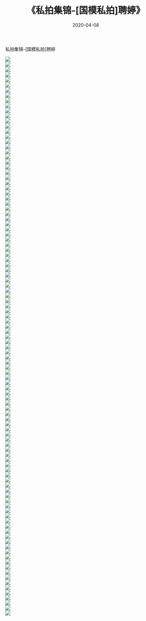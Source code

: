 ﻿---
layout: post
title:  《私拍集锦-[国模私拍]聘婷》
date:   2020-04-08
img: http://imgx.orgx.ga/漏D/网络美图/2020/私拍集锦-[国模私拍]聘婷/000.jpg
categories: [美女, 清纯, 唯美]
---

私拍集锦-[国模私拍]聘婷

  ![](http://imgx.orgx.ga/漏D/网络美图/2020/私拍集锦-[国模私拍]聘婷/001.jpg) <br> ![](http://imgx.orgx.ga/漏D/网络美图/2020/私拍集锦-[国模私拍]聘婷/002.jpg) <br> ![](http://imgx.orgx.ga/漏D/网络美图/2020/私拍集锦-[国模私拍]聘婷/003.jpg) <br> ![](http://imgx.orgx.ga/漏D/网络美图/2020/私拍集锦-[国模私拍]聘婷/004.jpg) <br> ![](http://imgx.orgx.ga/漏D/网络美图/2020/私拍集锦-[国模私拍]聘婷/005.jpg) <br> ![](http://imgx.orgx.ga/漏D/网络美图/2020/私拍集锦-[国模私拍]聘婷/006.jpg) <br> ![](http://imgx.orgx.ga/漏D/网络美图/2020/私拍集锦-[国模私拍]聘婷/007.jpg) <br> ![](http://imgx.orgx.ga/漏D/网络美图/2020/私拍集锦-[国模私拍]聘婷/008.jpg) <br> ![](http://imgx.orgx.ga/漏D/网络美图/2020/私拍集锦-[国模私拍]聘婷/009.jpg) <br> ![](http://imgx.orgx.ga/漏D/网络美图/2020/私拍集锦-[国模私拍]聘婷/010.jpg) <br> ![](http://imgx.orgx.ga/漏D/网络美图/2020/私拍集锦-[国模私拍]聘婷/011.jpg) <br> ![](http://imgx.orgx.ga/漏D/网络美图/2020/私拍集锦-[国模私拍]聘婷/012.jpg) <br> ![](http://imgx.orgx.ga/漏D/网络美图/2020/私拍集锦-[国模私拍]聘婷/013.jpg) <br> ![](http://imgx.orgx.ga/漏D/网络美图/2020/私拍集锦-[国模私拍]聘婷/014.jpg) <br> ![](http://imgx.orgx.ga/漏D/网络美图/2020/私拍集锦-[国模私拍]聘婷/015.jpg) <br> ![](http://imgx.orgx.ga/漏D/网络美图/2020/私拍集锦-[国模私拍]聘婷/016.jpg) <br> ![](http://imgx.orgx.ga/漏D/网络美图/2020/私拍集锦-[国模私拍]聘婷/017.jpg) <br> ![](http://imgx.orgx.ga/漏D/网络美图/2020/私拍集锦-[国模私拍]聘婷/018.jpg) <br> ![](http://imgx.orgx.ga/漏D/网络美图/2020/私拍集锦-[国模私拍]聘婷/019.jpg) <br> ![](http://imgx.orgx.ga/漏D/网络美图/2020/私拍集锦-[国模私拍]聘婷/020.jpg) <br> ![](http://imgx.orgx.ga/漏D/网络美图/2020/私拍集锦-[国模私拍]聘婷/021.jpg) <br> ![](http://imgx.orgx.ga/漏D/网络美图/2020/私拍集锦-[国模私拍]聘婷/022.jpg) <br> ![](http://imgx.orgx.ga/漏D/网络美图/2020/私拍集锦-[国模私拍]聘婷/023.jpg) <br> ![](http://imgx.orgx.ga/漏D/网络美图/2020/私拍集锦-[国模私拍]聘婷/024.jpg) <br> ![](http://imgx.orgx.ga/漏D/网络美图/2020/私拍集锦-[国模私拍]聘婷/025.jpg) <br> ![](http://imgx.orgx.ga/漏D/网络美图/2020/私拍集锦-[国模私拍]聘婷/026.jpg) <br> ![](http://imgx.orgx.ga/漏D/网络美图/2020/私拍集锦-[国模私拍]聘婷/027.jpg) <br> ![](http://imgx.orgx.ga/漏D/网络美图/2020/私拍集锦-[国模私拍]聘婷/028.jpg) <br> ![](http://imgx.orgx.ga/漏D/网络美图/2020/私拍集锦-[国模私拍]聘婷/029.jpg) <br> ![](http://imgx.orgx.ga/漏D/网络美图/2020/私拍集锦-[国模私拍]聘婷/030.jpg) <br> ![](http://imgx.orgx.ga/漏D/网络美图/2020/私拍集锦-[国模私拍]聘婷/031.jpg) <br> ![](http://imgx.orgx.ga/漏D/网络美图/2020/私拍集锦-[国模私拍]聘婷/032.jpg) <br> ![](http://imgx.orgx.ga/漏D/网络美图/2020/私拍集锦-[国模私拍]聘婷/033.jpg) <br> ![](http://imgx.orgx.ga/漏D/网络美图/2020/私拍集锦-[国模私拍]聘婷/034.jpg) <br> ![](http://imgx.orgx.ga/漏D/网络美图/2020/私拍集锦-[国模私拍]聘婷/035.jpg) <br> ![](http://imgx.orgx.ga/漏D/网络美图/2020/私拍集锦-[国模私拍]聘婷/036.jpg) <br> ![](http://imgx.orgx.ga/漏D/网络美图/2020/私拍集锦-[国模私拍]聘婷/037.jpg) <br> ![](http://imgx.orgx.ga/漏D/网络美图/2020/私拍集锦-[国模私拍]聘婷/038.jpg) <br> ![](http://imgx.orgx.ga/漏D/网络美图/2020/私拍集锦-[国模私拍]聘婷/039.jpg) <br> ![](http://imgx.orgx.ga/漏D/网络美图/2020/私拍集锦-[国模私拍]聘婷/040.jpg) <br> ![](http://imgx.orgx.ga/漏D/网络美图/2020/私拍集锦-[国模私拍]聘婷/041.jpg) <br> ![](http://imgx.orgx.ga/漏D/网络美图/2020/私拍集锦-[国模私拍]聘婷/042.jpg) <br> ![](http://imgx.orgx.ga/漏D/网络美图/2020/私拍集锦-[国模私拍]聘婷/043.jpg) <br> ![](http://imgx.orgx.ga/漏D/网络美图/2020/私拍集锦-[国模私拍]聘婷/044.jpg) <br> ![](http://imgx.orgx.ga/漏D/网络美图/2020/私拍集锦-[国模私拍]聘婷/045.jpg) <br> ![](http://imgx.orgx.ga/漏D/网络美图/2020/私拍集锦-[国模私拍]聘婷/046.jpg) <br> ![](http://imgx.orgx.ga/漏D/网络美图/2020/私拍集锦-[国模私拍]聘婷/047.jpg) <br> ![](http://imgx.orgx.ga/漏D/网络美图/2020/私拍集锦-[国模私拍]聘婷/048.jpg) <br> ![](http://imgx.orgx.ga/漏D/网络美图/2020/私拍集锦-[国模私拍]聘婷/049.jpg) <br> ![](http://imgx.orgx.ga/漏D/网络美图/2020/私拍集锦-[国模私拍]聘婷/050.jpg) <br> ![](http://imgx.orgx.ga/漏D/网络美图/2020/私拍集锦-[国模私拍]聘婷/051.jpg) <br> ![](http://imgx.orgx.ga/漏D/网络美图/2020/私拍集锦-[国模私拍]聘婷/052.jpg) <br> ![](http://imgx.orgx.ga/漏D/网络美图/2020/私拍集锦-[国模私拍]聘婷/053.jpg) <br> ![](http://imgx.orgx.ga/漏D/网络美图/2020/私拍集锦-[国模私拍]聘婷/054.jpg) <br> ![](http://imgx.orgx.ga/漏D/网络美图/2020/私拍集锦-[国模私拍]聘婷/055.jpg) <br> ![](http://imgx.orgx.ga/漏D/网络美图/2020/私拍集锦-[国模私拍]聘婷/056.jpg) <br> ![](http://imgx.orgx.ga/漏D/网络美图/2020/私拍集锦-[国模私拍]聘婷/057.jpg) <br> ![](http://imgx.orgx.ga/漏D/网络美图/2020/私拍集锦-[国模私拍]聘婷/058.jpg) <br> ![](http://imgx.orgx.ga/漏D/网络美图/2020/私拍集锦-[国模私拍]聘婷/059.jpg) <br> ![](http://imgx.orgx.ga/漏D/网络美图/2020/私拍集锦-[国模私拍]聘婷/060.jpg) <br> ![](http://imgx.orgx.ga/漏D/网络美图/2020/私拍集锦-[国模私拍]聘婷/061.jpg) <br> ![](http://imgx.orgx.ga/漏D/网络美图/2020/私拍集锦-[国模私拍]聘婷/062.jpg) <br> ![](http://imgx.orgx.ga/漏D/网络美图/2020/私拍集锦-[国模私拍]聘婷/063.jpg) <br> ![](http://imgx.orgx.ga/漏D/网络美图/2020/私拍集锦-[国模私拍]聘婷/064.jpg) <br> ![](http://imgx.orgx.ga/漏D/网络美图/2020/私拍集锦-[国模私拍]聘婷/065.jpg) <br> ![](http://imgx.orgx.ga/漏D/网络美图/2020/私拍集锦-[国模私拍]聘婷/066.jpg) <br> ![](http://imgx.orgx.ga/漏D/网络美图/2020/私拍集锦-[国模私拍]聘婷/067.jpg) <br> ![](http://imgx.orgx.ga/漏D/网络美图/2020/私拍集锦-[国模私拍]聘婷/068.jpg) <br> ![](http://imgx.orgx.ga/漏D/网络美图/2020/私拍集锦-[国模私拍]聘婷/069.jpg) <br> ![](http://imgx.orgx.ga/漏D/网络美图/2020/私拍集锦-[国模私拍]聘婷/070.jpg) <br> ![](http://imgx.orgx.ga/漏D/网络美图/2020/私拍集锦-[国模私拍]聘婷/071.jpg) <br> ![](http://imgx.orgx.ga/漏D/网络美图/2020/私拍集锦-[国模私拍]聘婷/072.jpg) <br> ![](http://imgx.orgx.ga/漏D/网络美图/2020/私拍集锦-[国模私拍]聘婷/073.jpg) <br> ![](http://imgx.orgx.ga/漏D/网络美图/2020/私拍集锦-[国模私拍]聘婷/074.jpg) <br> ![](http://imgx.orgx.ga/漏D/网络美图/2020/私拍集锦-[国模私拍]聘婷/075.jpg) <br> ![](http://imgx.orgx.ga/漏D/网络美图/2020/私拍集锦-[国模私拍]聘婷/076.jpg) <br> ![](http://imgx.orgx.ga/漏D/网络美图/2020/私拍集锦-[国模私拍]聘婷/077.jpg) <br> ![](http://imgx.orgx.ga/漏D/网络美图/2020/私拍集锦-[国模私拍]聘婷/078.jpg) <br> ![](http://imgx.orgx.ga/漏D/网络美图/2020/私拍集锦-[国模私拍]聘婷/079.jpg) <br> ![](http://imgx.orgx.ga/漏D/网络美图/2020/私拍集锦-[国模私拍]聘婷/080.jpg) <br> ![](http://imgx.orgx.ga/漏D/网络美图/2020/私拍集锦-[国模私拍]聘婷/081.jpg) <br> ![](http://imgx.orgx.ga/漏D/网络美图/2020/私拍集锦-[国模私拍]聘婷/082.jpg) <br> ![](http://imgx.orgx.ga/漏D/网络美图/2020/私拍集锦-[国模私拍]聘婷/083.jpg) <br> ![](http://imgx.orgx.ga/漏D/网络美图/2020/私拍集锦-[国模私拍]聘婷/084.jpg) <br> ![](http://imgx.orgx.ga/漏D/网络美图/2020/私拍集锦-[国模私拍]聘婷/085.jpg) <br> ![](http://imgx.orgx.ga/漏D/网络美图/2020/私拍集锦-[国模私拍]聘婷/086.jpg) <br> ![](http://imgx.orgx.ga/漏D/网络美图/2020/私拍集锦-[国模私拍]聘婷/087.jpg) <br> ![](http://imgx.orgx.ga/漏D/网络美图/2020/私拍集锦-[国模私拍]聘婷/088.jpg) <br> ![](http://imgx.orgx.ga/漏D/网络美图/2020/私拍集锦-[国模私拍]聘婷/089.jpg) <br> ![](http://imgx.orgx.ga/漏D/网络美图/2020/私拍集锦-[国模私拍]聘婷/090.jpg) <br> ![](http://imgx.orgx.ga/漏D/网络美图/2020/私拍集锦-[国模私拍]聘婷/091.jpg) <br> ![](http://imgx.orgx.ga/漏D/网络美图/2020/私拍集锦-[国模私拍]聘婷/092.jpg) <br> ![](http://imgx.orgx.ga/漏D/网络美图/2020/私拍集锦-[国模私拍]聘婷/093.jpg) <br> ![](http://imgx.orgx.ga/漏D/网络美图/2020/私拍集锦-[国模私拍]聘婷/094.jpg) <br> ![](http://imgx.orgx.ga/漏D/网络美图/2020/私拍集锦-[国模私拍]聘婷/095.jpg) <br> ![](http://imgx.orgx.ga/漏D/网络美图/2020/私拍集锦-[国模私拍]聘婷/096.jpg) <br> ![](http://imgx.orgx.ga/漏D/网络美图/2020/私拍集锦-[国模私拍]聘婷/097.jpg) <br> ![](http://imgx.orgx.ga/漏D/网络美图/2020/私拍集锦-[国模私拍]聘婷/098.jpg) <br> ![](http://imgx.orgx.ga/漏D/网络美图/2020/私拍集锦-[国模私拍]聘婷/099.jpg) <br> ![](http://imgx.orgx.ga/漏D/网络美图/2020/私拍集锦-[国模私拍]聘婷/100.jpg) <br> ![](http://imgx.orgx.ga/漏D/网络美图/2020/私拍集锦-[国模私拍]聘婷/101.jpg) <br> ![](http://imgx.orgx.ga/漏D/网络美图/2020/私拍集锦-[国模私拍]聘婷/102.jpg) <br> ![](http://imgx.orgx.ga/漏D/网络美图/2020/私拍集锦-[国模私拍]聘婷/103.jpg) <br> ![](http://imgx.orgx.ga/漏D/网络美图/2020/私拍集锦-[国模私拍]聘婷/104.jpg) <br> ![](http://imgx.orgx.ga/漏D/网络美图/2020/私拍集锦-[国模私拍]聘婷/105.jpg) <br> ![](http://imgx.orgx.ga/漏D/网络美图/2020/私拍集锦-[国模私拍]聘婷/106.jpg) <br> ![](http://imgx.orgx.ga/漏D/网络美图/2020/私拍集锦-[国模私拍]聘婷/107.jpg) <br> ![](http://imgx.orgx.ga/漏D/网络美图/2020/私拍集锦-[国模私拍]聘婷/108.jpg) <br> ![](http://imgx.orgx.ga/漏D/网络美图/2020/私拍集锦-[国模私拍]聘婷/109.jpg) <br>